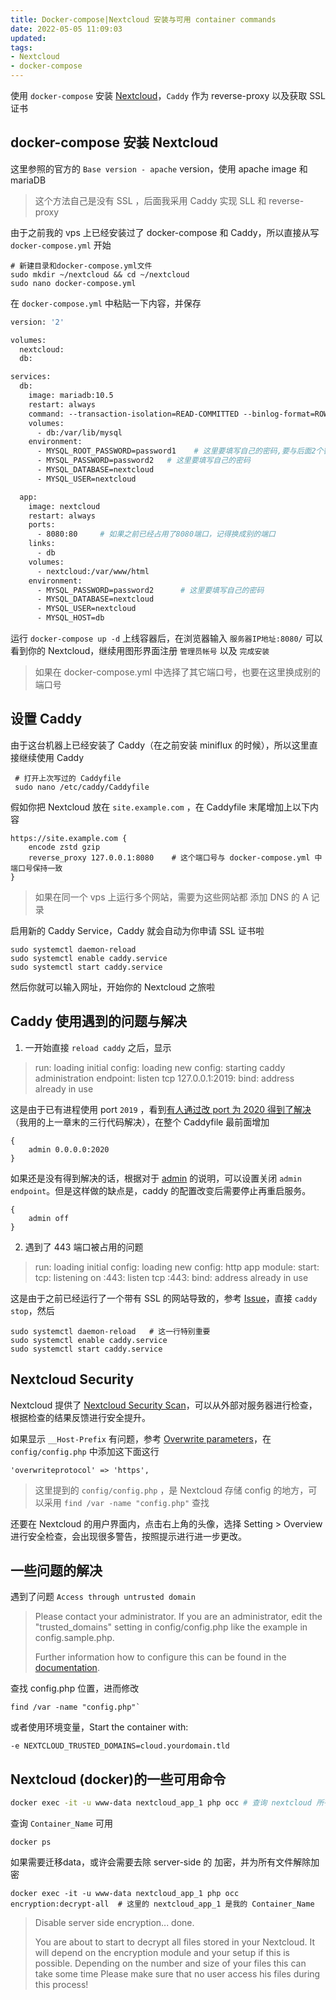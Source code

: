 ```yaml
---
title: Docker-compose|Nextcloud 安装与可用 container commands
date: 2022-05-05 11:09:03
updated:
tags: 
- Nextcloud
- docker-compose
---
```


使用 `docker-compose` 安装 [Nextcloud](https://nextcloud.com/install/#instructions-server)，`Caddy` 作为 reverse-proxy 以及获取 SSL 证书

<!--more-->

## docker-compose 安装 Nextcloud

这里参照的官方的 `Base version - apache` version，使用 apache image 和 mariaDB

> 这个方法自己是没有 SSL ，后面我采用 Caddy 实现 SLL 和 reverse-proxy

由于之前我的 vps 上已经安装过了 docker-compose 和 Caddy，所以直接从写 `docker-compose.yml` 开始

```shell
# 新建目录和docker-compose.yml文件
sudo mkdir ~/nextcloud && cd ~/nextcloud
sudo nano docker-compose.yml
```

在 `docker-compose.yml` 中粘贴一下内容，并保存

```dockerfile
version: '2'

volumes:
  nextcloud:
  db:

services:
  db:
    image: mariadb:10.5
    restart: always
    command: --transaction-isolation=READ-COMMITTED --binlog-format=ROW
    volumes:
      - db:/var/lib/mysql
    environment:
      - MYSQL_ROOT_PASSWORD=password1    # 这里要填写自己的密码,要与后面2个密码不一样
      - MYSQL_PASSWORD=password2   # 这里要填写自己的密码
      - MYSQL_DATABASE=nextcloud
      - MYSQL_USER=nextcloud

  app:
    image: nextcloud
    restart: always
    ports:
      - 8080:80     # 如果之前已经占用了8080端口，记得换成别的端口
    links:
      - db
    volumes:
      - nextcloud:/var/www/html
    environment:
      - MYSQL_PASSWORD=password2      # 这里要填写自己的密码
      - MYSQL_DATABASE=nextcloud
      - MYSQL_USER=nextcloud
      - MYSQL_HOST=db

```

运行 `docker-compose up -d` 上线容器后，在浏览器输入 `服务器IP地址:8080/` 可以看到你的 Nextcloud，继续用图形界面注册 `管理员帐号` 以及 `完成安装`

> 如果在 docker-compose.yml 中选择了其它端口号，也要在这里换成别的端口号

## 设置 Caddy

由于这台机器上已经安装了 Caddy（在之前安装 miniflux 的时候），所以这里直接继续使用 Caddy

```shell
 # 打开上次写过的 Caddyfile
 sudo nano /etc/caddy/Caddyfile
```

假如你把 Nextcloud 放在 `site.example.com`  ，在 Caddyfile 末尾增加上以下内容

```caddyfile
https://site.example.com {
    encode zstd gzip
    reverse_proxy 127.0.0.1:8080    # 这个端口号与 docker-compose.yml 中端口号保持一致
}
```

> 如果在同一个 vps 上运行多个网站，需要为这些网站都 添加 DNS 的 A 记录

启用新的 Caddy Service，Caddy 就会自动为你申请 SSL 证书啦

```shell
sudo systemctl daemon-reload   
sudo systemctl enable caddy.service
sudo systemctl start caddy.service
```

然后你就可以输入网址，开始你的 Nextcloud 之旅啦

## Caddy 使用遇到的问题与解决

1. 一开始直接  `reload caddy`  之后，显示

> run: loading initial config: loading new config: starting caddy administration endpoint: listen tcp 127.0.0.1:2019: bind: address already in use

这是由于已有进程使用 port `2019` ，看到[有人通过改 port 为 2020 得到了解决](https://caddy.community/t/tcp-127-0-0-1-bind-address-already-in-use/10661/3)（我用的上一章末的三行代码解决），在整个 Caddyfile 最前面增加

```
{
    admin 0.0.0.0:2020
}
```

如果还是没有得到解决的话，根据对于 [admin](https://caddyserver.com/docs/caddyfile/options#admin) 的说明，可以设置关闭 `admin endpoint`。但是这样做的缺点是，caddy 的配置改变后需要停止再重启服务。

```caddyfile
{
    admin off
}
```

2. 遇到了 443 端口被占用的问题

> run: loading initial config: loading new config: http app module: start: tcp: listening on :443: listen tcp :443: bind: address already in use

这是由于之前已经运行了一个带有 SSL 的网站导致的，参考 [Issue](https://github.com/caddyserver/caddy/issues/309)，直接 `caddy stop`，然后

```shell
sudo systemctl daemon-reload   # 这一行特别重要
sudo systemctl enable caddy.service
sudo systemctl start caddy.service
```
## Nextcloud Security
Nextcloud 提供了 [Nextcloud Security Scan](https://scan.nextcloud.com/)，可以从外部对服务器进行检查，根据检查的结果反馈进行安全提升。

如果显示 `__Host-Prefix` 有问题，参考 [Overwrite parameters](https://docs.nextcloud.com/server/16/admin_manual/configuration_server/reverse_proxy_configuration.html#overwrite-parameters)，在 `config/config.php` 中添加这下面这行
```
'overwriteprotocol' => 'https',
```
> 这里提到的 `config/config.php` ，是 Nextcloud 存储 config 的地方，可以采用 `find /var -name "config.php"` 查找

还要在 Nextcloud 的用户界面内，点击右上角的头像，选择 Setting > Overview 进行安全检查，会出现很多警告，按照提示进行进一步更改。

## 一些问题的解决

遇到了问题 `Access through untrusted domain`

> Please contact your administrator. If you are an administrator, edit the "trusted_domains" setting in config/config.php like the example in config.sample.php.
>
> Further information how to configure this can be found in the [documentation](https://docs.nextcloud.com/server/24/go.php?to=admin-trusted-domains).

查找 config.php 位置，进而修改

```shell
find /var -name "config.php"`
```

或者使用环境变量，Start the container with:

```
-e NEXTCLOUD_TRUSTED_DOMAINS=cloud.yourdomain.tld
```

## Nextcloud (docker)的一些可用命令

```bash
docker exec -it -u www-data nextcloud_app_1 php occ # 查询 nextcloud 所有可用命令，这里的 nextcloud_app_1 是我的 Container_Name
```

查询 `Container_Name` 可用

```shell
docker ps
```

如果需要迁移data，或许会需要去除 server-side 的 加密，并为所有文件解除加密

```shell
docker exec -it -u www-data nextcloud_app_1 php occ encryption:decrypt-all  # 这里的 nextcloud_app_1 是我的 Container_Name
```

> Disable server side encryption... done.
>
> You are about to start to decrypt all files stored in your Nextcloud.
> It will depend on the encryption module and your setup if this is possible.
> Depending on the number and size of your files this can take some time
> Please make sure that no user access his files during this process!



